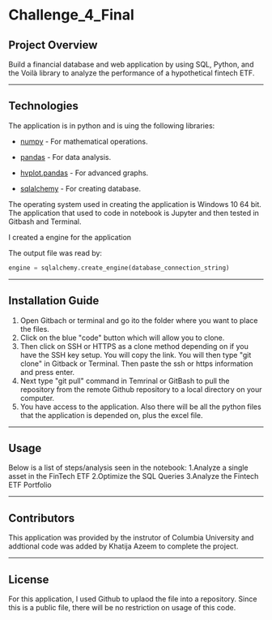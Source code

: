 # Challenge_4_Final
## Project Overview
Build a financial database and web application by using SQL, Python, and the Voilà library to analyze the performance of a hypothetical fintech ETF.

---

## Technologies

The application is in python and is uing the following libraries:

* [numpy](https://github.com/ElisonSherton/Numpy-Explained) - For mathematical operations.

* [pandas](https://pandas-profiling.github.io/pandas-profiling/docs/master/index.html) - For data analysis.

* [hvplot.pandas](https://github.com/holoviz/hvplot) - For advanced graphs.

* [sqlalchemy](https://github.com/sqlalchemy) - For creating database. 


The operating system used in creating the application is Windows 10 64 bit. The application that used to code in notebook is Jupyter and then tested in Gitbash and Terminal. 

I created a engine for the application

The output file was read by:

```python
engine = sqlalchemy.create_engine(database_connection_string)
```
---

## Installation Guide

1. Open Gitbach or terminal and go ito the folder where you want to place the files.
2. Click on the blue "code" button which will allow you to clone.![<Code button in Github>]()
3. Then click on SSH or HTTPS as a clone method depending on if you have the SSH key setup. You will copy the link. You will then type "git clone" in Gitback or Terminal. Then paste the ssh or https information and press enter.
4. Next type "git pull" command in Temrinal or GitBash to pull the repository from the remote Github repository to a local directory on your computer.
5. You have access to the application. Also there will be all the python files that the application is depended on,  plus the excel file. 

---

## Usage

Below is a list of steps/analysis seen in the notebook:
    1.Analyze a single asset in the FinTech ETF
    2.Optimize the SQL Queries
    3.Analyze the Fintech ETF Portfolio

---

## Contributors

This application was provided by the instrutor of Columbia University and addtional code was added by Khatija Azeem to complete the project.

---

## License

For this application, I used Github to uplaod the file into a repository. Since this is a public file, there will be no restriction on usage of this code. 
